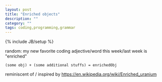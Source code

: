 ```yaml
---
layout: post
title: "Enriched objects"
description: ""
category: ""
tags: coding,programming,grammar
---
```

{% include JB/setup %}

random: my new favorite coding adjective/word this week/last week is "enriched"

`(some obj) + (some additional stuffs) = enrichedObj`

reminiscent of / inspired by <https://en.wikipedia.org/wiki/Enriched_uranium>
